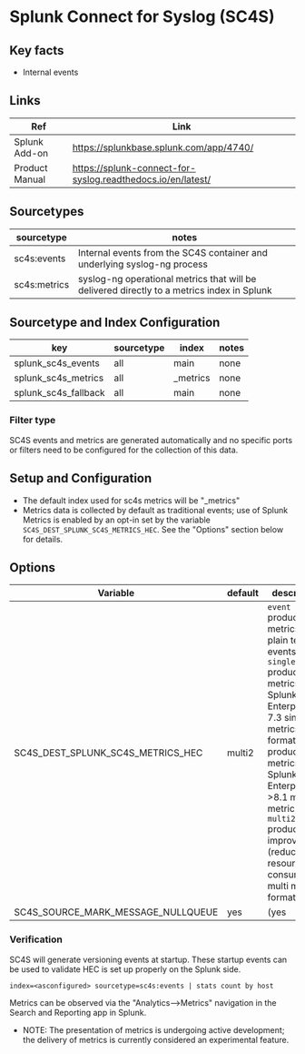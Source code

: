 # Splunk Connect for Syslog (SC4S)

## Key facts

* Internal events

## Links

| Ref            | Link                                                                                                    |
|----------------|---------------------------------------------------------------------------------------------------------|
| Splunk Add-on  | <https://splunkbase.splunk.com/app/4740/>                                                                 |
| Product Manual | <https://splunk-connect-for-syslog.readthedocs.io/en/latest/>  |

## Sourcetypes

| sourcetype     | notes                                                                                                   |
|----------------|---------------------------------------------------------------------------------------------------------|
| sc4s:events    | Internal events from the SC4S container and underlying syslog-ng process                                |
| sc4s:metrics   | syslog-ng operational metrics that will be delivered directly to a metrics index in Splunk              |

## Sourcetype and Index Configuration

| key            | sourcetype     | index          | notes          |
|----------------|----------------|----------------|----------------|
| splunk_sc4s_events    | all            | main           | none           |
| splunk_sc4s_metrics   | all            | _metrics     | none           |
| splunk_sc4s_fallback   | all            | main     | none           |

### Filter type

SC4S events and metrics are generated automatically and no specific ports or filters need to be configured for the collection of this data.

## Setup and Configuration

* The default index used for sc4s metrics will be "_metrics"
* Metrics data is collected by default as traditional events; use of Splunk Metrics is enabled by an opt-in set by the variable `SC4S_DEST_SPLUNK_SC4S_METRICS_HEC`. See the "Options"
section below for details.

## Options

| Variable                          | default   | description    |
|-----------------------------------|-----------|----------------|
| SC4S_DEST_SPLUNK_SC4S_METRICS_HEC | multi2        | `event` produce metrics as plain text events; `single` produce metrics using Splunk Enterprise 7.3 single metrics format; `multi` produce metrics using Splunk Enterprise >8.1 multi metric format  `multi2` produces improved (reduced resource consumption) multi metric format |
| SC4S_SOURCE_MARK_MESSAGE_NULLQUEUE | yes | (yes|no) null_queue messages with the body of -- MARK -- |

### Verification

SC4S will generate versioning events at startup. These startup events can be used to validate HEC is set up properly on the Splunk side.

```
index=<asconfigured> sourcetype=sc4s:events | stats count by host
```

Metrics can be observed via the "Analytics-->Metrics" navigation in the Search and Reporting app in Splunk.

* NOTE:  The presentation of metrics is undergoing active development; the delivery of metrics is currently considered an experimental feature.
